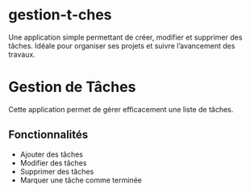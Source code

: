 # gestion-t-ches
Une application simple permettant de créer, modifier et supprimer des tâches. Idéale pour organiser ses projets et suivre l’avancement des travaux.
# Gestion de Tâches  
Cette application permet de gérer efficacement une liste de tâches.  

## Fonctionnalités  
- Ajouter des tâches  
- Modifier des tâches  
- Supprimer des tâches  
- Marquer une tâche comme terminée  
